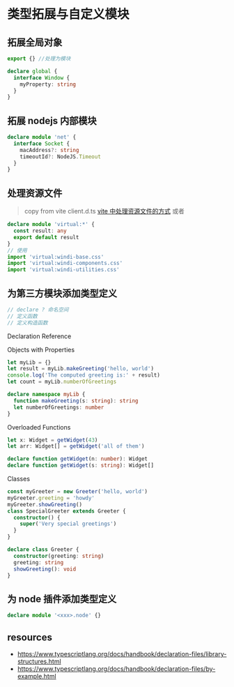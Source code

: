 # 类型拓展与自定义模块

## 拓展全局对象

```ts
export {} //处理为模块

declare global {
  interface Window {
    myProperty: string
  }
}
```

## 拓展 nodejs 内部模块

```ts
declare module 'net' {
  interface Socket {
    macAddress?: string
    timeoutId?: NodeJS.Timeout
  }
}
```

## 处理资源文件

> copy from vite client.d.ts
> [vite 中处理资源文件的方式](../types-tools/asset.d.ts)
> 或者

```ts
declare module 'virtual:*' {
  const result: any
  export default result
}
// 使用
import 'virtual:windi-base.css'
import 'virtual:windi-components.css'
import 'virtual:windi-utilities.css'
```

## 为第三方模块添加类型定义

```ts
// declare ? 命名空间
// 定义函数
// 定义构造函数
```

Declaration Reference

Objects with Properties

```js
let myLib = {}
let result = myLib.makeGreeting('hello, world')
console.log('The computed greeting is:' + result)
let count = myLib.numberOfGreetings
```

```ts
declare namespace myLib {
  function makeGreeting(s: string): string
  let numberOfGreetings: number
}
```

Overloaded Functions

```ts
let x: Widget = getWidget(43)
let arr: Widget[] = getWidget('all of them')
```

```ts
declare function getWidget(n: number): Widget
declare function getWidget(s: string): Widget[]
```

Classes

```ts
const myGreeter = new Greeter('hello, world')
myGreeter.greeting = 'howdy'
myGreeter.showGreeting()
class SpecialGreeter extends Greeter {
  constructor() {
    super('Very special greetings')
  }
}
```

```ts
declare class Greeter {
  constructor(greeting: string)
  greeting: string
  showGreeting(): void
}
```

## 为 node 插件添加类型定义

```ts
declare module '<xxx>.node' {}
```

## resources

- https://www.typescriptlang.org/docs/handbook/declaration-files/library-structures.html
- https://www.typescriptlang.org/docs/handbook/declaration-files/by-example.html
